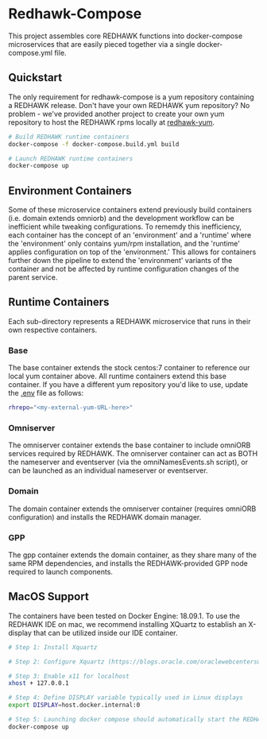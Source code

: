 Redhawk-Compose
===============
This project assembles core REDHAWK functions into docker-compose microservices that are
easily pieced together via a single docker-compose.yml file.


Quickstart
----------
The only requirement for redhawk-compose is a yum repository containing a REDHAWK release.
Don't have your own REDHAWK yum repository?  No problem - we've provided another project to
create your own yum repository to host the REDHAWK rpms locally at 
[redhawk-yum](https://github.com/captivationsoftware/redhawk-yum).

```bash
# Build REDHAWK runtime containers
docker-compose -f docker-compose.build.yml build

# Launch REDHAWK runtime containers
docker-compose up
```

Environment Containers
----------------------
Some of these microservice containers extend previously build containers (i.e. domain extends omniorb)
and the development workflow can be inefficient while tweaking configurations.  To rememdy this
inefficiency, each container has the concept of an 'environment' and a 'runtime' where the 'environment'
only contains yum/rpm installation, and the 'runtime' applies configuration on top of the 'environment.'
This allows for containers further down the pipeline to extend the 'environment' variants of the container
and not be affected by runtime configuration changes of the parent service.

Runtime Containers
------------------
Each sub-directory represents a REDHAWK microservice that runs in their own respective containers.

### Base
The base container extends the stock centos:7 container to reference our local yum container
above.  All runtime containers extend this base container. If you have a different yum
repository you'd like to use, update the [.env](.env) file as follows:
```bash
rhrepo="<my-external-yum-URL-here>"
```

### Omniserver
The omniserver container extends the base container to include omniORB services required by
REDHAWK.  The omniserver container can act as BOTH the nameserver and eventserver (via the 
omniNamesEvents.sh script), or can be launched as an individual nameserver or eventserver.

### Domain
The domain container extends the omniserver container (requires omniORB configuration) and installs 
the REDHAWK domain manager.

### GPP
The gpp container extends the domain container, as they share many of the same RPM dependencies, 
and installs the REDHAWK-provided GPP node required to launch components.


MacOS Support
-------------
The containers have been tested on Docker Engine: 18.09.1. To use the REDHAWK IDE on mac, we
recommend installing XQuartz to establish an X-display that can be utilized inside our IDE 
container.
```bash
# Step 1: Install Xquartz

# Step 2: Configure Xquartz (https://blogs.oracle.com/oraclewebcentersuite/running-gui-applications-on-native-docker-containers-for-mac)

# Step 3: Enable x11 for localhost
xhost + 127.0.0.1

# Step 4: Define DISPLAY variable typically used in Linux displays
export DISPLAY=host.docker.internal:0

# Step 5: Launching docker compose should automatically start the REDHAWK IDE
docker-compose up
```
